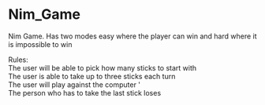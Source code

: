 # Nim_Game
Nim Game. Has two modes easy where the player can win and hard where it is impossible to win <br/>

Rules: <br/>
The user will be able to pick how many sticks to start with <br/>
The user is able to take up to three sticks each turn <br/>
The user will play against the computer '<br/>
The person who has to take the last stick loses <br/>
